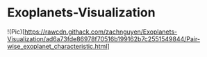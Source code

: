 # Exoplanets-Visualization

!(Pic)[https://rawcdn.githack.com/zachnguyen/Exoplanets-Visualization/ad6a73fde86978f70516b199162b7c2551549844/Pair-wise_exoplanet_characteristic.html]
